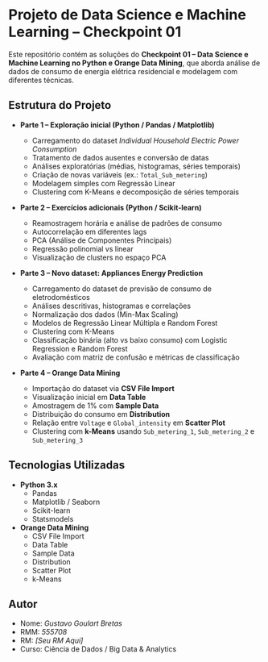 # Projeto de Data Science e Machine Learning – Checkpoint 01  

Este repositório contém as soluções do **Checkpoint 01 – Data Science e Machine Learning no Python e Orange Data Mining**, que aborda análise de dados de consumo de energia elétrica residencial e modelagem com diferentes técnicas.  

## Estrutura do Projeto  
- **Parte 1 – Exploração inicial (Python / Pandas / Matplotlib)**  
  - Carregamento do dataset *Individual Household Electric Power Consumption*  
  - Tratamento de dados ausentes e conversão de datas  
  - Análises exploratórias (médias, histogramas, séries temporais)  
  - Criação de novas variáveis (ex.: `Total_Sub_metering`)  
  - Modelagem simples com Regressão Linear  
  - Clustering com K-Means e decomposição de séries temporais  

- **Parte 2 – Exercícios adicionais (Python / Scikit-learn)**  
  - Reamostragem horária e análise de padrões de consumo  
  - Autocorrelação em diferentes lags  
  - PCA (Análise de Componentes Principais)  
  - Regressão polinomial vs linear  
  - Visualização de clusters no espaço PCA  

- **Parte 3 – Novo dataset: Appliances Energy Prediction**  
  - Carregamento do dataset de previsão de consumo de eletrodomésticos  
  - Análises descritivas, histogramas e correlações  
  - Normalização dos dados (Min-Max Scaling)  
  - Modelos de Regressão Linear Múltipla e Random Forest  
  - Clustering com K-Means  
  - Classificação binária (alto vs baixo consumo) com Logistic Regression e Random Forest  
  - Avaliação com matriz de confusão e métricas de classificação  

- **Parte 4 – Orange Data Mining**  
  - Importação do dataset via **CSV File Import**  
  - Visualização inicial em **Data Table**  
  - Amostragem de 1% com **Sample Data**  
  - Distribuição do consumo em **Distribution**  
  - Relação entre `Voltage` e `Global_intensity` em **Scatter Plot**  
  - Clustering com **k-Means** usando `Sub_metering_1`, `Sub_metering_2` e `Sub_metering_3`  

## Tecnologias Utilizadas  
- **Python 3.x**  
  - Pandas  
  - Matplotlib / Seaborn  
  - Scikit-learn  
  - Statsmodels  
- **Orange Data Mining**  
  - CSV File Import  
  - Data Table  
  - Sample Data  
  - Distribution  
  - Scatter Plot  
  - k-Means  

##  Autor  
- Nome: *Gustavo Goulart Bretas*
- RMM: *555708*
- RM: *[Seu RM Aqui]*  
- Curso: Ciência de Dados / Big Data & Analytics  
